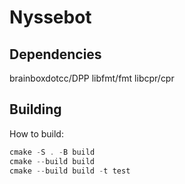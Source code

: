 # Nyssebot

## Dependencies
brainboxdotcc/DPP
libfmt/fmt
libcpr/cpr

## Building
How to build:
```cpp
cmake -S . -B build
cmake --build build
cmake --build build -t test
```
